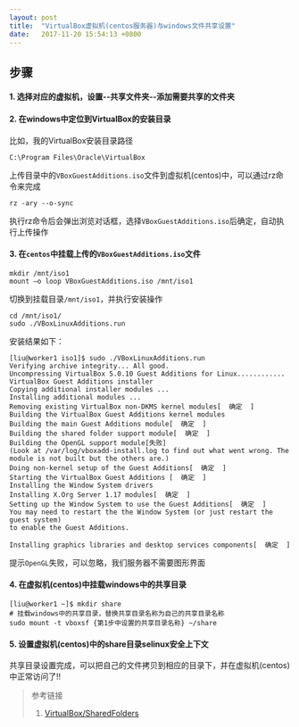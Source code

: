 ```yaml
---
layout: post
title:  "VirtualBox虚拟机(centos服务器)与windows文件共享设置"
date:   2017-11-20 15:54:13 +0800
---
```


## 步骤

#### 1. 选择对应的虚拟机，设置--共享文件夹--添加需要共享的文件夹
#### 2. 在windows中定位到VirtualBox的安装目录
比如，我的VirtualBox安装目录路径
```Batchfile
C:\Program Files\Oracle\VirtualBox
```
上传目录中的`VBoxGuestAdditions.iso`文件到虚拟机(centos)中，可以通过rz命令来完成
```shell
rz -ary --o-sync
```
执行rz命令后会弹出浏览对话框，选择`VBoxGuestAdditions.iso`后确定，自动执行上传操作

#### 3. 在`centos`中挂载上传的`VBoxGuestAdditions.iso`文件
```shell
mkdir /mnt/iso1
mount –o loop VBoxGuestAdditions.iso /mnt/iso1
```
切换到挂载目录`/mnt/iso1`，并执行安装操作
```shell
cd /mnt/iso1/
sudo ./VBoxLinuxAdditions.run
```
安装结果如下：
```shell
[liu@worker1 iso1]$ sudo ./VBoxLinuxAdditions.run 
Verifying archive integrity... All good.
Uncompressing VirtualBox 5.0.10 Guest Additions for Linux............
VirtualBox Guest Additions installer
Copying additional installer modules ...
Installing additional modules ...
Removing existing VirtualBox non-DKMS kernel modules[  确定  ]
Building the VirtualBox Guest Additions kernel modules
Building the main Guest Additions module[  确定  ]
Building the shared folder support module[  确定  ]
Building the OpenGL support module[失败]
(Look at /var/log/vboxadd-install.log to find out what went wrong. The module is not built but the others are.)
Doing non-kernel setup of the Guest Additions[  确定  ]
Starting the VirtualBox Guest Additions [  确定  ]
Installing the Window System drivers
Installing X.Org Server 1.17 modules[  确定  ]
Setting up the Window System to use the Guest Additions[  确定  ]
You may need to restart the the Window System (or just restart the guest system)
to enable the Guest Additions.

Installing graphics libraries and desktop services components[  确定  ]
```
提示`OpenGL`失败，可以忽略，我们服务器不需要图形界面

#### 4. 在虚拟机(centos)中挂载windows中的共享目录
```shell
[liu@worker1 ~]$ mkdir share
# 挂载windows中的共享目录，替换共享目录名称为自己的共享目录名称
sudo mount -t vboxsf {第1步中设置的共享目录名称} ~/share  
```

#### 5. 设置虚拟机(centos)中的share目录selinux安全上下文


共享目录设置完成，可以把自己的文件拷贝到相应的目录下，并在虚拟机(centos)中正常访问了!!

> 参考链接
> 1. [ VirtualBox/SharedFolders](https://help.ubuntu.com/community/VirtualBox/SharedFolders)
